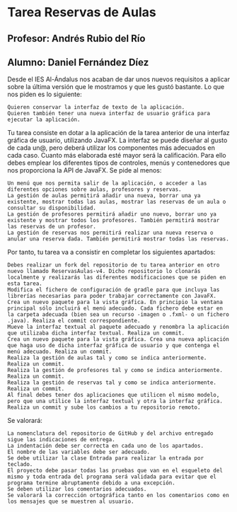 # Tarea Reservas de Aulas
## Profesor: Andrés Rubio del Río
## Alumno: Daniel Fernández Díez

Desde el IES Al-Ándalus nos acaban de dar unos nuevos requisitos a aplicar sobre la última versión que le mostramos y que les gustó bastante. Lo que nos piden es lo siguiente:

    Quieren conservar la interfaz de texto de la aplicación.
    Quieren también tener una nueva interfaz de usuario gráfica para ejecutar la aplicación.

Tu tarea consiste en dotar a la aplicación de la tarea anterior de una interfaz gráfica de usuario, utilizando JavaFX. La interfaz se puede diseñar al gusto de cada un@, pero deberá utilizar los componentes más adecuados en cada caso. Cuanto más elaborada esté mayor será la calificación. Para ello debes emplear los diferentes tipos de controles, menús y contenedores que nos proporciona la API de JavaFX. Se pide al menos:

    Un menú que nos permita salir de la aplicación, o acceder a las diferentes opciones sobre aulas, profesores y reservas.
    La gestión de aulas permitirá añadir una nueva, borrar una ya existente, mostrar todas las aulas, mostrar las reservas de un aula o consultar su disponibilidad.
    La gestión de profesores permitirá añadir uno nuevo, borrar uno ya existente y mostrar todos los profesores. También permitirá mostrar las reservas de un profesor.
    La gestión de reservas nos permitirá realizar una nueva reserva o anular una reserva dada. También permitirá mostrar todas las reservas.

Por tanto, tu tarea va a consistir en completar los siguientes apartados:

    Debes realizar un fork del repositorio de tu tarea anterior en otro nuevo llamado ReservasAulas-v4. Dicho repositorio lo clonarás localmente y realizarás las diferentes modificaciones que se piden en esta tarea.
    Modifica el fichero de configuración de gradle para que incluya las librerías necesarias para poder trabajar correctamente con JavaFX. Crea un nuevo paquete para la vista gráfica. En principio la ventana principal sólo incluirá el menú adecuado. Cada fichero debe estar en la carpeta adecuada (bien sea un recurso -imagen o .fxml- o un fichero .java). Realiza el commit correspondiente.
    Mueve la interfaz textual al paquete adecuado y renombra la aplicación que utilizaba dicha interfaz textual. Realiza un commit.
    Crea un nuevo paquete para la vista gráfica. Crea una nueva aplicación que haga uso de dicha interfaz gráfica de usuario y que contenga el menú adecuado. Realiza un commit.
    Realiza la gestión de aulas tal y como se indica anteriormente. Realiza un commit.
    Realiza la gestión de profesores tal y como se indica anteriormente. Realiza un commit.
    Realiza la gestión de reservas tal y como se indica anteriormente. Realiza un commit.
    Al final debes tener dos aplicaciones que utilicen el mismo modelo, pero que una utilice la interfaz textual y otra la interfaz gráfica. Realiza un commit y sube los cambios a tu repositorio remoto.

Se valorará:

    La nomenclatura del repositorio de GitHub y del archivo entregado sigue las indicaciones de entrega.
    La indentación debe ser correcta en cada uno de los apartados.
    El nombre de las variables debe ser adecuado.
    Se debe utilizar la clase Entrada para realizar la entrada por teclado.
    El proyecto debe pasar todas las pruebas que van en el esqueleto del mismo y toda entrada del programa será validada para evitar que el programa termine abruptamente debido a una excepción.
    Se deben utilizar los comentarios adecuados.
    Se valorará la corrección ortográfica tanto en los comentarios como en los mensajes que se muestren al usuario.
